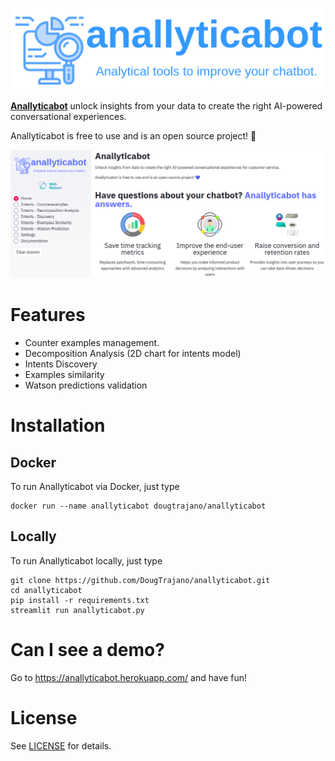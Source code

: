 ![](images/anallyticabot_logo.png)

**[Anallyticabot](https://anallyticabot.herokuapp.com/)** unlock insights from your data to create the right AI-powered conversational experiences.

Anallyticabot is free to use and is an open source project! 💙

![](images/home_page.png)

# Features

- Counter examples management.
- Decomposition Analysis (2D chart for intents model)
- Intents Discovery
- Examples similarity
- Watson predictions validation

# Installation

## Docker

To run Anallyticabot via Docker, just type

```
docker run --name anallyticabot dougtrajano/anallyticabot
```

## Locally

To run Anallyticabot locally, just type

```
git clone https://github.com/DougTrajano/anallyticabot.git
cd anallyticabot
pip install -r requirements.txt
streamlit run anallyticabot.py
```

# Can I see a demo?

Go to https://anallyticabot.herokuapp.com/ and have fun!

# License

See [LICENSE](LICENSE) for details.